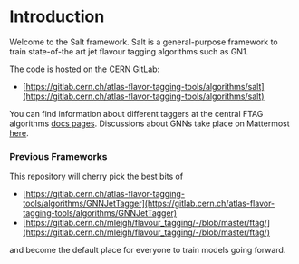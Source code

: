 # Introduction

Welcome to the Salt framework.
Salt is a general-purpose framework to train state-of-the art jet flavour tagging algorithms such as GN1.

The code is hosted on the CERN GitLab:

- [https://gitlab.cern.ch/atlas-flavor-tagging-tools/algorithms/salt](https://gitlab.cern.ch/atlas-flavor-tagging-tools/algorithms/salt)

You can find information about different taggers at the central FTAG algorithms [docs pages](https://ftag.docs.cern.ch/algorithms/GNN/).
Discussions about GNNs take place on Mattermost [here](https://mattermost.web.cern.ch/aft-algs/channels/gnns).

### Previous Frameworks

This repository will cherry pick the best bits of

- [https://gitlab.cern.ch/atlas-flavor-tagging-tools/algorithms/GNNJetTagger](https://gitlab.cern.ch/atlas-flavor-tagging-tools/algorithms/GNNJetTagger)
- [https://gitlab.cern.ch/mleigh/flavour_tagging/-/blob/master/ftag/](https://gitlab.cern.ch/mleigh/flavour_tagging/-/blob/master/ftag/)

and become the default place for everyone to train models going forward.
